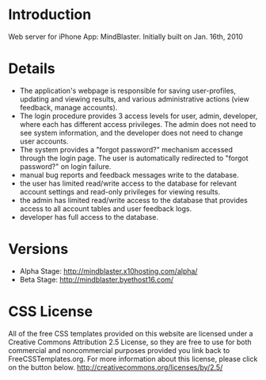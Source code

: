 # Introduction #

Web server for iPhone App: MindBlaster.
Initially built on Jan. 16th, 2010

# Details #

  * The application's webpage is responsible for saving user-profiles, updating and viewing results, and various administrative actions (view feedback, manage accounts).
  * The login procedure provides 3 access levels for user, admin, developer, where each has different access privileges. The admin does not need to see system information, and the developer does not need to change user accounts.
  * The system provides a "forgot password?" mechanism accessed through the login page. The user is automatically redirected to "forgot password?" on login failure.
  * manual bug reports and feedback messages write to the database.
  * the user has limited read/write access to the database for relevant account settings and read-only privileges for viewing results.
  * the admin has limited read/write access to the database that provides access to all account tables and user feedback logs.
  * developer has full access to the database.

# Versions #

  * Alpha Stage: http://mindblaster.x10hosting.com/alpha/
  * Beta Stage: http://mindblaster.byethost16.com/

# CSS License #
All of the free CSS templates provided on this website are licensed under a Creative Commons Attribution 2.5 License, so they are free to use for both commercial and noncommercial purposes provided you link back to FreeCSSTemplates.org. For more information about this license, please click on the button below.
http://creativecommons.org/licenses/by/2.5/